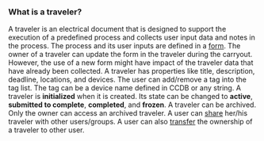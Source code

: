 ### What is a traveler?
A traveler is an electrical document that is designed to support the execution of a predefined process and collects user input data and notes in the process. The process and its user inputs are defined in a [form](#form). The owner of a traveler can update the form in the traveler during the carryout. However, the use of a new form might have impact of the traveler data that have already been collected. A traveler has properties like title, description, deadline, locations, and devices. The user can add/remove a tag into the tag list. The tag can be a device name defined in CCDB or any string. A traveler is **initialized** when it is created. Its state can be changed to **active**, **submitted to complete**, **completed**, and **frozen**. A traveler can be archived. Only the owner can access an archived traveler. A user can [share](#ownership) her/his traveler with other users/groups. A user can also [transfer](#ownership) the ownership of a traveler to other user.
